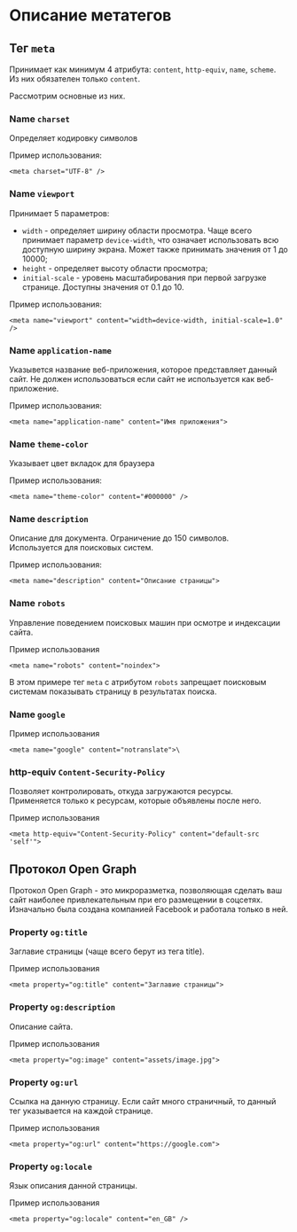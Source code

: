 # Описание метатегов

## Тег `meta`

Принимает как минимум 4 атрибута: `content`, `http-equiv`, `name`, `scheme`.<br>
Из них обязателен только `content`.

Рассмотрим основные из них.

### Name `charset`

Определяет кодировку символов

Пример использования:

    <meta charset="UTF-8" />

### Name `viewport`

Принимает 5 параметров:

- `width` - определяет ширину области просмотра. Чаще всего принимает параметр `device-width`, что означает использовать всю доступную ширину экрана. Может также принимать значения от 1 до 10000;
- `height` - определяет высоту области просмотра;
- `initial-scale` - уровень масштабирования при первой загрузке странице. Доступны значения от 0.1 до 10.

Пример использования:

    <meta name="viewport" content="width=device-width, initial-scale=1.0" />

### Name `application-name`

Указывется название веб-приложения, которое представляет данный сайт. Не должен использоваться если сайт не используется как веб-приложение.

Пример использования:

    <meta name="application-name" content="Имя приложения">

### Name `theme-color`

Указывает цвет вкладок для браузера

Пример использования:

    <meta name="theme-color" content="#000000" />

### Name `description`

Описание для документа. Ограничение до 150 символов.<br>
Используется для поисковых систем.

Пример использования:

    <meta name="description" content="Описание страницы">

### Name `robots`

Управление поведением поисковых машин при осмотре и индексации сайта.

Пример использования

    <meta name="robots" content="noindex">

В этом примере тег `meta` с атрибутом `robots` запрещает поисковым системам показывать страницу в результатах поиска.

### Name `google`

Пример использования

    <meta name="google" content="notranslate">\

### http-equiv `Content-Security-Policy`

Позволяет контролировать, откуда загружаются ресурсы.<br>
Применяется только к ресурсам, которые объявлены после него.

Пример использования

    <meta http-equiv="Content-Security-Policy" content="default-src 'self'">

## Протокол Open Graph

Протокол Open Graph - это микроразметка, позволяющая сделать ваш сайт наиболее привлекательным при его размещении в соцсетях. Изначально была создана компанией Facebook и работала только в ней.

### Property `og:title`

Заглавие страницы (чаще всего берут из тега title).

Пример использования

    <meta property="og:title" content="Заглавие страницы">

### Property `og:description`

Описание сайта.

Пример использования

    <meta property="og:image" content="assets/image.jpg">

### Property `og:url`

Ссылка на данную страницу. Если сайт много страничный, то данный тег указывается на каждой странице.

Пример использования

    <meta property="og:url" content="https://google.com">

### Property `og:locale`

Язык описания данной страницы.

Пример использования

    <meta property="og:locale" content="en_GB" />
